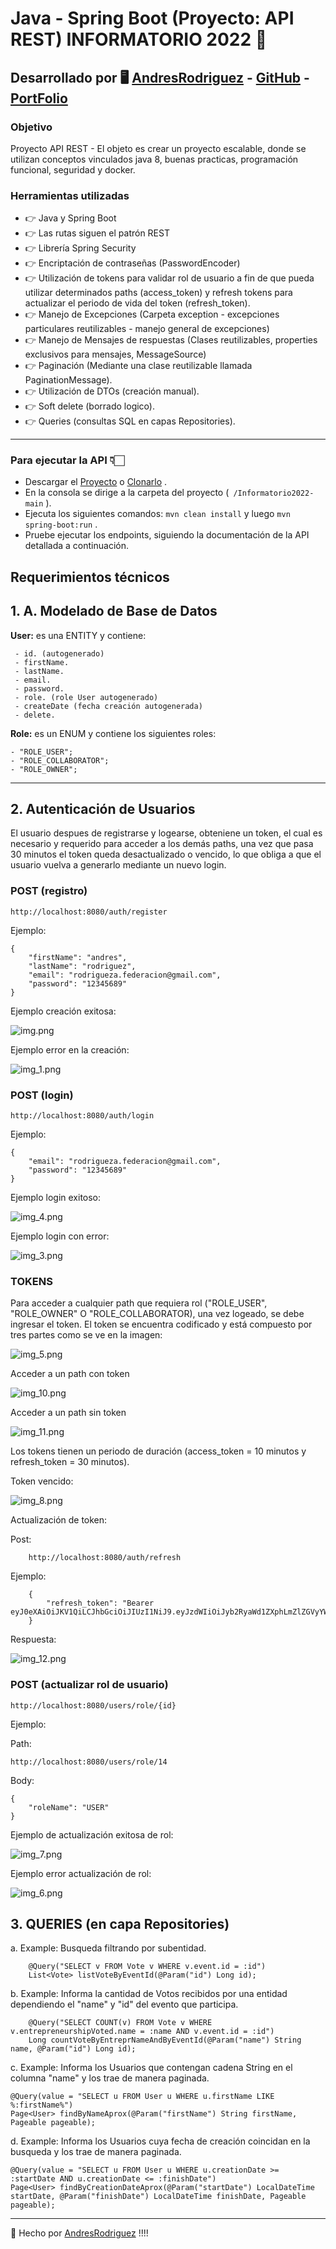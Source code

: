# Java - Spring Boot (Proyecto: API REST) INFORMATORIO 2022 🚀

## Desarrollado por 🖥️  [AndresRodriguez](https://www.linkedin.com/in/andres-rodriguez-60a166208/) - [GitHub](https://github.com/AndrRod) - [PortFolio](https://andresporfolio.herokuapp.com/)

### Objetivo

Proyecto API REST - El objeto es crear un proyecto escalable, donde se utilizan conceptos vinculados java 8, buenas practicas, programación funcional, seguridad y docker. 


### Herramientas utilizadas
- 👉 Java y Spring Boot
- 👉 Las rutas siguen el patrón REST
- 👉 Librería Spring Security
- 👉 Encriptación de contraseñas (PasswordEncoder)
- 👉 Utilización de tokens para validar rol de usuario a fin de que pueda utilizar determinados paths (access_token)  y refresh tokens para actualizar el periodo de vida del token (refresh_token).
- 👉 Manejo de Excepciones (Carpeta exception - excepciones particulares reutilizables - manejo general de excepciones)
- 👉 Manejo de Mensajes de respuestas (Clases reutilizables, properties exclusivos para mensajes, MessageSource)
- 👉 Paginación (Mediante una clase reutilizable llamada PaginationMessage).
- 👉 Utilización de DTOs (creación manual).
- 👉 Soft delete (borrado logico).
- 👉 Queries (consultas SQL en capas Repositories).

---------------------------

### Para ejecutar la API 👇🏻

* Descargar el [Proyecto](https://github.com/AndrRod/Informatorio2022/archive/refs/heads/main.zip) o [Clonarlo](https://github.com/AndrRod/Informatorio2022.git) .
* En la consola se dirige a la carpeta del proyecto (```  /Informatorio2022-main ``` ).
* Ejecuta los siguientes comandos: ``` mvn clean install ```  y luego ``` mvn spring-boot:run ``` .
* Pruebe ejecutar los endpoints, siguiendo la documentación de la API detallada a continuación.

## Requerimientos técnicos
## 1. A. Modelado de Base de Datos

**User:** es una ENTITY y contiene:
    
     - id. (autogenerado)
     - firstName.
     - lastName.
     - email.
     - password.
     - role. (role User autogenerado)
     - createDate (fecha creación autogenerada)
     - delete.

**Role:** es un ENUM y contiene los siguientes roles:

    - "ROLE_USER";
    - "ROLE_COLLABORATOR";    
    - "ROLE_OWNER";


---------------------------

## 2. Autenticación de Usuarios
El usuario despues de registrarse y logearse, obteniene un token, el cual es necesario y requerido para acceder a los demás paths, una vez que pasa 30 minutos el token queda desactualizado o vencido, lo que obliga a que el usuario vuelva a generarlo mediante un nuevo login.

### POST (registro)
	http://localhost:8080/auth/register

Ejemplo:

    {
        "firstName": "andres",
        "lastName": "rodriguez",
        "email": "rodrigueza.federacion@gmail.com",
        "password": "12345689"
    }
Ejemplo creación exitosa:
    
![img.png](img.png)

Ejemplo error en la creación:

![img_1.png](img_1.png)

### POST (login)

	http://localhost:8080/auth/login

Ejemplo:

    {   
        "email": "rodrigueza.federacion@gmail.com",
        "password": "12345689"  
    }

Ejemplo login exitoso:

![img_4.png](img_4.png)

Ejemplo login con error:

![img_3.png](img_3.png)

### TOKENS
Para acceder a cualquier path que requiera rol ("ROLE_USER", "ROLE_OWNER" O "ROLE_COLLABORATOR), una vez logeado, se debe ingresar el token.
El token se encuentra codificado y está compuesto por tres partes como se ve en la imagen:

![img_5.png](img_5.png)

Acceder a un path con token

![img_10.png](img_10.png)

Acceder a un path sin token

![img_11.png](img_11.png)



Los tokens tienen un periodo de duración (access_token = 10 minutos y refresh_token = 30 minutos). 

Token vencido:

![img_8.png](img_8.png)

Actualización de token:

Post:

        http://localhost:8080/auth/refresh

Ejemplo:

        {
            "refresh_token": "Bearer eyJ0eXAiOiJKV1QiLCJhbGciOiJIUzI1NiJ9.eyJzdWIiOiJyb2RyaWd1ZXphLmZlZGVyYWNpb25AZ21haWwuY29tIiwiaXNzIjoiaHR0cDovL2xvY2FsaG9zdDo4MDgwL2F1dGgvbG9naW4iLCJleHAiOjE2NTE1MTU4NjB9.cFGlQOVZPZKPehbYePopqa3dkbMVUGE29Nn9zCVriAM"
        }
Respuesta:

![img_12.png](img_12.png)

### POST (actualizar rol de usuario)

	http://localhost:8080/users/role/{id}

Ejemplo:

Path:

    http://localhost:8080/users/role/14

Body:

    {
        "roleName": "USER"
    }
Ejemplo de actualización exitosa de rol:

![img_7.png](img_7.png)

Ejemplo error actualización de rol:

![img_6.png](img_6.png)


## 3. QUERIES (en capa Repositories)

a. Example: Busqueda filtrando por subentidad. 

        @Query("SELECT v FROM Vote v WHERE v.event.id = :id")
        List<Vote> listVoteByEventId(@Param("id") Long id);

b. Example: Informa la cantidad de Votos recibidos por una entidad dependiendo el "name" y "id" del evento que participa.

        @Query("SELECT COUNT(v) FROM Vote v WHERE v.entrepreneurshipVoted.name = :name AND v.event.id = :id")
        Long countVoteByEntreprNameAndByEventId(@Param("name") String name, @Param("id") Long id);

c. Example: Informa los Usuarios que contengan cadena String en el columna "name" y los trae de manera paginada.

    @Query(value = "SELECT u FROM User u WHERE u.firstName LIKE %:firstName%")
    Page<User> findByNameAprox(@Param("firstName") String firstName, Pageable pageable);

d. Example: Informa los Usuarios cuya fecha de creación coincidan en la busqueda y los trae de manera paginada.

    @Query(value = "SELECT u FROM User u WHERE u.creationDate >= :startDate AND u.creationDate <= :finishDate")
    Page<User> findByCreationDateAprox(@Param("startDate") LocalDateTime startDate, @Param("finishDate") LocalDateTime finishDate, Pageable pageable);

---------------------------
🎁 Hecho por  [AndresRodriguez](https://www.linkedin.com/in/andres-rodriguez-60a166208/) !!!!
